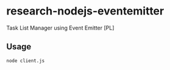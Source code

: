 # research-nodejs-eventemitter

Task List Manager using Event Emitter [PL]

## Usage

```bash
node client.js
```